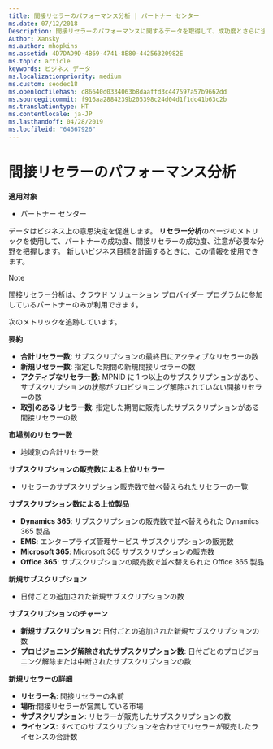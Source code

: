 ```yaml
---
title: 間接リセラーのパフォーマンス分析 | パートナー センター
ms.date: 07/12/2018
Description: 間接リセラーのパフォーマンスに関するデータを取得して、成功度とさらに注意が必要な領域を識別します。
Author: Xansky
ms.author: mhopkins
ms.assetid: 4D7DAD9D-4B69-4741-8E80-44256320982E
ms.topic: article
keywords: ビジネス データ
ms.localizationpriority: medium
ms.custom: seodec18
ms.openlocfilehash: c86640d0334063b8daaffd3c447597a57b9662dd
ms.sourcegitcommit: f916aa2884239b205398c24d04d1f1dc41b63c2b
ms.translationtype: HT
ms.contentlocale: ja-JP
ms.lasthandoff: 04/28/2019
ms.locfileid: "64667926"
---
```

# <a name="analyze-indirect-resellers-performance"></a>間接リセラーのパフォーマンス分析 

**適用対象**
- パートナー センター

データはビジネス上の意思決定を促進します。 **リセラー分析**のページのメトリックを使用して、パートナーの成功度、間接リセラーの成功度、注意が必要な分野を把握します。 新しいビジネス目標を計画するときに、この情報を使用できます。

> [!NOTE]
> 間接リセラー分析は、クラウド ソリューション プロバイダー プログラムに参加しているパートナーのみが利用できます。

次のメトリックを追跡しています。

**要約**  
 - **合計リセラー数**: サブスクリプションの最終日にアクティブなリセラーの数  
 - **新規リセラー数**: 指定した期間の新規間接リセラーの数  
 - **アクティブなリセラー数**: MPNID に 1 つ以上のサブスクリプションがあり、サブスクリプションの状態がプロビジョニング解除されていない間接リセラーの数  
 - **取引のあるリセラー数**: 指定した期間に販売したサブスクリプションがある間接リセラーの数  

**市場別のリセラー数**  
 - 地域別の合計リセラー数  

**サブスクリプションの販売数による上位リセラー**
 - リセラーのサブスクリプション販売数で並べ替えられたリセラーの一覧  

**サブスクリプション数による上位製品**  
 - **Dynamics 365**: サブスクリプションの販売数で並べ替えられた Dynamics 365 製品  
 - **EMS**: エンタープライズ管理サービス サブスクリプションの販売数  
 - **Microsoft 365**: Microsoft 365 サブスクリプションの販売数  
 - **Office 365**: サブスクリプションの販売数で並べ替えられた Office 365 製品  

**新規サブスクリプション**  
 - 日付ごとの追加された新規サブスクリプションの数  

**サブスクリプションのチャーン**  
 - **新規サブスクリプション**: 日付ごとの追加された新規サブスクリプションの数  
 - **プロビジョニング解除されたサブスクリプション数**: 日付ごとのプロビジョニング解除または中断されたサブスクリプションの数  

**新規リセラーの詳細**  
 - **リセラー名**: 間接リセラーの名前  
 - **場所**:間接リセラーが営業している市場  
 - **サブスクリプション**: リセラーが販売したサブスクリプションの数  
 - **ライセンス**: すべてのサブスクリプションを合わせてリセラーが販売したライセンスの合計数  
  
  